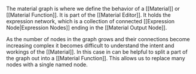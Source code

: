 The material graph is where we define the behavior of a [[Material]] or [[Material Function]].
It is part of the [[Material Editor]].
It holds the expression network, which is a collection of connected [[Expression Node|Expression Nodes]] ending in the [[Material Output Node]].

As the number of nodes in the graph grows and their connections become increasing complex it becomes difficult to understand the intent and workings of the [[Material]].
In this case in can be helpful to split a part of the graph out into a [[Material Function]].
This allows us to replace many nodes with a single named node.
